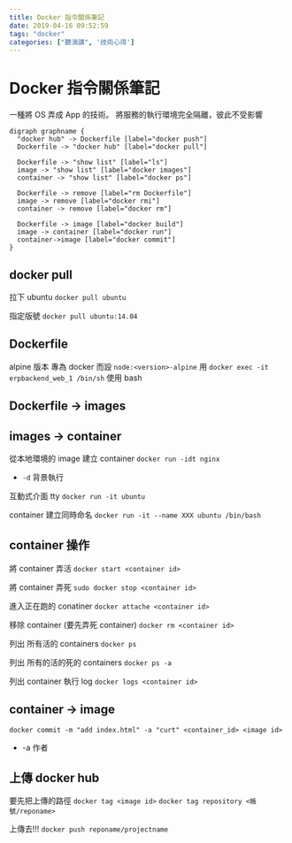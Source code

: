 ```yaml
---
title: Docker 指令關係筆記
date: 2019-04-16 09:52:59
tags: "docker"
categories: ["聽演講", '技術心得']
---
```


# Docker 指令關係筆記

一種將 OS 弄成 App 的技術。
將服務的執行環境完全隔離，彼此不受影響

```graphviz
digraph graphname {
  "docker hub" -> Dockerfile [label="docker push"]
  Dockerfile -> "docker hub" [label="docker pull"]

  Dockerfile -> "show list" [label="ls"]
  image -> "show list" [label="docker images"]
  container -> "show list" [label="docker ps"]

  Dockerfile -> remove [label="rm Dockerfile"]
  image -> remove [label="docker rmi"]
  container -> remove [label="docker rm"]

  Dockerfile -> image [label="docker build"]
  image -> container [label="docker run"]
  container->image [label="docker commit"]
}
```

## docker pull

拉下 ubuntu
`docker pull ubuntu`

指定版號
`docker pull ubuntu:14.04`

## Dockerfile

alpine 版本 專為 docker 而設
`node:<version>-alpine`
用 `docker exec -it erpbackend_web_1 /bin/sh` 使用 bash

## Dockerfile -> images

## images -> container

從本地環境的 image 建立 container
`docker run -idt nginx`

- `-d` 背景執行

互動式介面 tty
`docker run -it ubuntu`

container 建立同時命名
`docker run -it --name XXX ubuntu /bin/bash`

## container 操作

將 container 弄活
`docker start <container id>`

將 container 弄死
`sudo docker stop <container id>`

進入正在跑的 conatiner
`docker attache <container id>`

移除 container (要先弄死 container)
`docker rm <container id>`

列出 所有活的 containers
`docker ps`

列出 所有的活的死的 containers
`docker ps -a`

列出 container 執行 log
`docker logs <container id>`

## container -> image

`docker commit -m "add index.html" -a "curt" <container_id> <image id>`

- -a 作者

## 上傳 docker hub

要先把上傳的路徑
`docker tag <image id>`
`docker tag repository <帳號/reponame>`

上傳去!!!
`docker push reponame/projectname`
